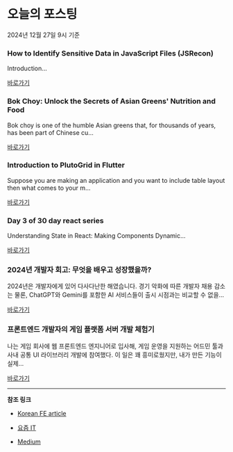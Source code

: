 # 오늘의 포스팅 
2024년 12월 27일 9시 기준 

### How to Identify Sensitive Data in JavaScript Files (JSRecon) 

 Introduction... 

 [바로가기](https://medium.com/m/signin?actionUrl=https%3A%2F%2Fmedium.com%2F_%2Fbookmark%2Fp%2F306b8a2e6462&operation=register&redirect=https%3A%2F%2Fcoffinxp.medium.com%2Fhow-to-identify-sensitive-data-in-javascript-files-jsrecon-306b8a2e6462&source=---recommended_stories---javascript---0-84----------------bookmark_preview----bde58d65_1399_4263_a8ba_b73f1e52534c-------) 

### Bok Choy: Unlock the Secrets of Asian Greens' Nutrition and Food 

 Bok choy is one of the humble Asian greens that, for thousands of years, has been part of Chinese cu... 

 [바로가기](https://medium.com/m/signin?actionUrl=https%3A%2F%2Fmedium.com%2F_%2Fbookmark%2Fp%2F633f4fa42102&operation=register&redirect=https%3A%2F%2Fmedium.com%2Fwealth-sphere%2Fbok-choy-unlock-the-secrets-of-asian-greens-nutrition-and-food-633f4fa42102&source=---recommended_stories---typescript---0-84----------------bookmark_preview----c86efde3_fc45_415c_a5bf_5024cf031c9d-------) 

### Introduction to PlutoGrid in Flutter 

 Suppose you are making an application and you want to include table layout then what comes to your m... 

 [바로가기](https://medium.com/m/signin?actionUrl=https%3A%2F%2Fmedium.com%2F_%2Fbookmark%2Fp%2F864e7b92fe44&operation=register&redirect=https%3A%2F%2Fcodestax.medium.com%2Fintroduction-to-plutogrid-in-flutter-864e7b92fe44&source=---recommended_stories---frontend---0-84----------------bookmark_preview----0bbe19b0_13e7_4f1b_aa96_42eaad3d466e-------) 

### Day 3 of 30 day react series 

 Understanding State in React: Making Components Dynamic... 

 [바로가기](https://medium.com/m/signin?actionUrl=https%3A%2F%2Fmedium.com%2F_%2Fbookmark%2Fp%2F6fd76d5a0bf9&operation=register&redirect=https%3A%2F%2Fmedium.com%2F%40haricharan30082005%2Fday-3-of-30-day-react-series-6fd76d5a0bf9&source=---recommended_stories---reactjs---0-84----------------bookmark_preview----4439b08f_6838_4207_a2de_d977aca523f3-------) 

### 2024년 개발자 회고: 무엇을 배우고 성장했을까? 

 2024년은 개발자에게 있어 다사다난한 해였습니다. 경기 악화에 따른 개발자 채용 감소는 물론, ChatGPT와 Gemini를 포함한 AI 서비스들이 출시 시점과는 비교할 수 없을... 

 [바로가기](https://yozm.wishket.com/magazine/detail/2907/) 

### 프론트엔드 개발자의 게임 플랫폼 서버 개발 체험기 

 나는 게임 회사에 웹 프론트엔드 엔지니어로 입사해, 게임 운영을 지원하는 어드민 툴과 사내 공통 UI 라이브러리 개발에 참여했다. 이 일은 꽤 흥미로웠지만, 내가 만든 기능이 실제... 

 [바로가기](https://yozm.wishket.com/magazine/detail/2905/) 

---

**참조 링크**

- [Korean FE article](https://kofearticle.substack.com) 

- [요즘 IT](https://yozm.wishket.com/magazine) 

- [Medium](https://medium.com) 

